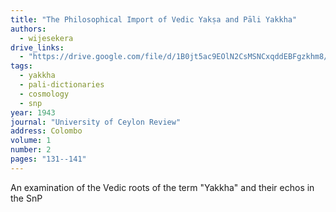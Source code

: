 ```yaml
---
title: "The Philosophical Import of Vedic Yakṣa and Pāli Yakkha"
authors:
  - wijesekera
drive_links:
  - "https://drive.google.com/file/d/1B0jt5ac9EOlN2CsMSNCxqddEBFgzkhm8/view?usp=drivesdk"
tags:
  - yakkha
  - pali-dictionaries
  - cosmology
  - snp
year: 1943
journal: "University of Ceylon Review"
address: Colombo
volume: 1
number: 2
pages: "131--141"
---
```


An examination of the Vedic roots of the term "Yakkha" and their echos in the SnP
